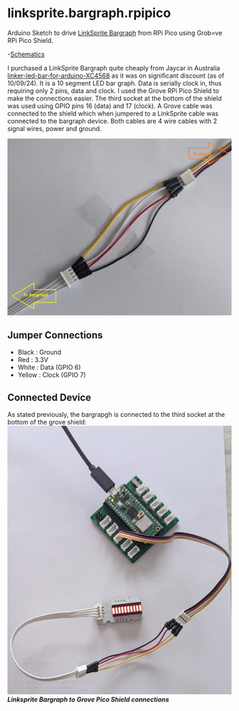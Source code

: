 # linksprite.bargraph.rpipico
Arduino Sketch to drive [LinkSprite Bargraph](https://wiki.linksprite.com/index.php?title=LED_Bar&oldid=4543) from RPi Pico using Grob=ve RPi Pico Shield.

-[Schematics](https://s3.amazonaws.com/linksprite/LinkerKit/LED+Bar.pdf)

I purchased a LinkSprite Bargraph quite cheaply from Jaycar in Australia [linker-led-bar-for-arduino-XC4568](https://www.jaycar.com.au/linker-led-bar-for-arduino/p/XC4568) as it was on significant discount (as of 10/09/24). 
It is a 10 segment LED bar graph. 
Data is serially clock in, thus requiring only 2 pins, data and clock.
I used the Grove RPi Pico Shield to make the connections easier. 
The third socket at the bottom of the shield was used using GPIO pins 16 (data) and 17 (clock).
A Grove cable was connected to the shield which when jumpered to a LinkSprite cable was connected to the bargraph device. 
Both cables are 4 wire cables with 2 signal wires, power and ground.

![Cable Jumpers](images/cable-jumpers.jpg)

## Jumper Connections

  - Black  : Ground
  - Red    : 3.3V
  - White  : Data (GPIO 6)
  - Yellow : Clock (GPIO 7)

## Connected Device

As stated previously, the bargrapgh is connected to the third socket at the bottom of the grove shield:  
![LinkSprint Bargrapgh - Grove](images/PXL_20240910_063944336.jpg)  
***Linksprite Bargraph to Grove Pico Shield connections***

